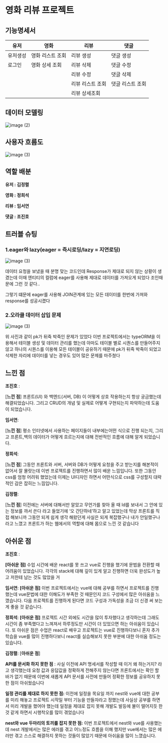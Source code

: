 # 영화 리뷰 프로젝트

## 기능명세서

| 유저 | 영화 | 리뷰 | 댓글 |
| --- | --- | --- |  --- |
| 유저생성 | 영화 리스트 조회 | 리뷰 생성 | 댓글 생성 |
| 로그인 | 영화 상세 조회| 리뷰 삭제 | 댓글 수정 |
|  | | 리뷰 수정 | 댓글 삭제 |
|  | | 리뷰 리스트 조회 | 댓글 리스트 조회 |
|  |  | 리뷰 상세조회 |  |

## 데이터 모델링

![image (2)](https://www.notion.so/image/https%3A%2F%2Fprod-files-secure.s3.us-west-2.amazonaws.com%2F4b7e0894-1b5c-4ece-b84c-1f981d8b0958%2F98ad00a9-8e31-467c-ba35-e833b6104007%2FUntitled.png?table=block&id=5e370aaa-dd1d-4456-8d65-b2bfe31de80f&spaceId=4b7e0894-1b5c-4ece-b84c-1f981d8b0958&width=2000&userId=1dc58707-8709-4f53-965d-d14b21fe27e4&cache=v2)

## 사용자 흐름도

![image (3)](https://www.notion.so/image/https%3A%2F%2Fprod-files-secure.s3.us-west-2.amazonaws.com%2F4b7e0894-1b5c-4ece-b84c-1f981d8b0958%2F282ff7b0-d546-484a-8299-d6a7a43b5a14%2FUntitled.png?table=block&id=66e240dc-579e-47b2-b706-cc68ecd8a7cb&spaceId=4b7e0894-1b5c-4ece-b84c-1f981d8b0958&width=2000&userId=1dc58707-8709-4f53-965d-d14b21fe27e4&cache=v2)

## 역할 배분

**유저 : 김정렬**

**영화 : 정희석**

**리뷰 : 임서연**

**댓글 : 조진호**


## 트러블 슈팅

### 1.eager와 lazy(eager = 즉시로딩/lazy = 지연로딩)

![image (3)](https://www.notion.so/image/https%3A%2F%2Fprod-files-secure.s3.us-west-2.amazonaws.com%2F4b7e0894-1b5c-4ece-b84c-1f981d8b0958%2Ff624f18c-8726-414f-ae8b-95884a868dbc%2FUntitled.png?table=block&id=9eb40613-e5f3-42b9-8516-7efa445b10b9&spaceId=4b7e0894-1b5c-4ece-b84c-1f981d8b0958&width=2000&userId=1dc58707-8709-4f53-965d-d14b21fe27e4&cache=v2)

데이터 요청을 보냈을 때 분명 맞는 코드인데 Response가 제대로 되지 않는 상황이 생겼는데 이때 엔티티의 컬럼에 eager를 사용해 제대로 데이터를 가져오게 되었다 조인때문에 그런 것 같다..

그렇기 떄문에 eager를 사용해 JOIN관계에 있는 모든 데이터를 한번에 가져와 response를 성공시켰다


### 2.오라클 데이터 삽입 문제

![image (3)](https://www.notion.so/image/https%3A%2F%2Fprod-files-secure.s3.us-west-2.amazonaws.com%2F4b7e0894-1b5c-4ece-b84c-1f981d8b0958%2Fc7d5a5ee-9ffe-457e-a6fd-6b4bdd64735d%2FUntitled.png?table=block&id=ff6d9791-5cc1-4b7a-93da-00e6fe362949&spaceId=4b7e0894-1b5c-4ece-b84c-1f981d8b0958&width=2000&userId=1dc58707-8709-4f53-965d-d14b21fe27e4&cache=v2)

위 사진과 같이 pk가 뒤죽 박죽인 문제가 있었다 이번 프로젝트에서는 typeORM을 이용해서 테이블 생성 및 데이터 관리를 했는데 아마도 테이블 별로 시퀀스를 만들어주지 않고 하나의 시퀀스를 이용해 모든 테이블이 공유하기 때문에 pk가 뒤죽 박죽이 되었고 삭제한 자리에 데이터를 넣는 경우도 있어 많은 문제를 마주쳤다



## 느낀 점

**조진호** :  

[**느낀 점**] 프론트(UI) 와 백엔드(서버, DB) 이 어떻게 상호 작용하는지 항상 궁금했는데 해결되었습니다. 그리고 CRUD의 개념 및 실제로 어떻게 구현되는지 파악하는데 도움이 되었습니다.

**임서연**: 

[**느낀 점**] 평소 인터넷에서 사용하는 페이지들이 내부에는어떤 식으로 진행 되는지, 그리고 프론트,백의 데이터가 어떻게 흐르는지에 대해 전반적인 흐름에 대해 알게 되었습니다.

**정희석**:

[**느낀 점**] 그동안 프론트와 서버, 서버와 DB가 어떻게 요청을 주고 받는지를 해본적이 없어서 잘 몰랏는데 이번 프로젝트를 진행하면서 많이 배운 느낌입니다. 또한 그동안 css를 엄청 어려워 했었는데 이제는 UI디자인 하면서 어떤식으로 css를 구성할지 대략적인 감은 잡히는 느낌입니다.

**김정렬**: 

[**느낀 점**] 이전에는 서버에 대해서만 알았고 무언가를 찾아 올 때 Id를 보내서 그 안에 있는 정보를 까서 쓴다 라고 들었기에 ‘오 간단하네’하고 알고 있었는데 막상 프론트를 직접 해보니까 그동안 되게 쉽게 생각 해왔던게 사실은 되게 복잡했구나 내가 안일했구나라고 느꼈고 프론트가 하는 웹에서의 역할에 대해 몸으로 느낀 것 같습니다

## 아쉬운 점
**조진호** :  

**[아쉬운 점]** 수업 시간에 배운 react를 못 쓰고 vue로 진행을 했기에 문법을 전환할 때 어려움이 있었습니다. 각각의 stack에 대해 깊이 있게 알고 진행하면 더욱 완성도가 높고 저한테 남는 것도 많았을 거

**임서연**: 
**[아쉬운 점]** 이번 프로젝트에서는 vue에 대해 공부를 하면서 프로젝트를 진행 했는데 vue문법에 대한 이해도가 부족한 것 때문인지 코드 구성에서 많은 아쉬움을 느꼈습니다. 다음 프로젝트를 진행하게 된다면 코드 구성과 가독성을 조금 더 신경 써 보는게 좋을 것 같습니다.

**정희석**: 
**[아쉬운 점]** 프로젝트 시간 외에도 시간을 많이 투자했다고 생각하는데 그래도 시간이 좀 부족했다고 느껴져서 하루정도만 시간이 더 있었으면 하는 아쉬움이 있습니다. 또 아쉬운 점은 수업은 react로 배우고 프로젝트는 vue로 진행하다보니 혼자 추가학습을 vue를 많이 진행하다보니 react를 실습해보지 못한 부분에 대한 아쉬움 정도는 있습니다.

**김정렬**: 
[**아쉬운 점**]

**API를 문서화 하지 못한 점** : 사실 이전에 API 명세서를 작성할 때 이거 왜 하는거지? 라고 생각했는데 요청 값과 응답값을 정확하게 전해주지 않는다면 프론트에서는 확인 할 바가 없기 때문에 이번에 새롭게 API 문서를 사전에 만들어 정확한 정보를 공유하지 못한 점이 아쉬웠습니다

**일정 관리를 제대로 하지 못한 점:** 이전에 일정을 목요일 까지 nest와 vue에 대한 공부를 미리 해놓고 프로젝트 시작일 부터 기능을 만들자라고  정했는데 사실상 공부를 하면서 미리 개발을 했어야 했는데 일정을 제대로 잡지 못해 개발도 발등에 불이 떨어지듯 한 것 같게 하면서 시행착오를 많이 겪었습니다

**nest와 vue 두마리의 토끼를 잡지 못한 점:** 이번 프로젝트에서 nest와 vue를 사용했는데 nest 개발에서는 많은 에러를 겪고 어느정도 흐름을 이해 했지만 vue에서는 많은 에러만 겪고 스스로 해결하지 못하는 것들이 많았기 때문에 아쉬움을 많이 느꼈습니다.
